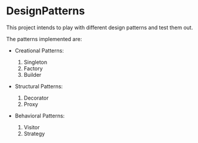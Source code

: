 # DesignPatterns
This project intends to play with different design patterns and test them out.

The patterns implemented are:
* Creational Patterns:
  1. Singleton
  2. Factory
  3. Builder
  
* Structural Patterns:
  1. Decorator
  2. Proxy
  
* Behavioral Patterns:
  1. Visitor
  2. Strategy
